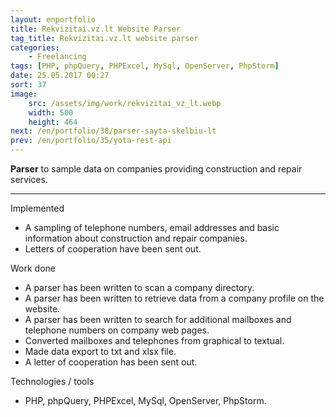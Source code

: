 ```yaml
---
layout: enportfolio
title: Rekvizitai.vz.lt Website Parser
tag_title: Rekvizitai.vz.lt website parser
categories:
    - Freelancing
tags: [PHP, phpQuery, PHPExcel, MySql, OpenServer, PhpStorm]
date: 25.05.2017 00:27
sort: 37
image: 
    src: /assets/img/work/rekvizitai_vz_lt.webp 
    width: 500
    height: 464
next: /en/portfolio/38/parser-sayta-skelbiu-lt
prev: /en/portfolio/35/yota-rest-api
---
```


**Parser** to sample data on companies providing construction and repair services.

---

Implemented

* A sampling of telephone numbers, email addresses and basic information about construction and repair companies.
* Letters of cooperation have been sent out.

Work done

* A parser has been written to scan a company directory.
* A parser has been written to retrieve data from a company profile on the website.
* A parser has been written to search for additional mailboxes and telephone numbers on company web pages.
* Converted mailboxes and telephones from graphical to textual.
* Made data export to txt and xlsx file.
* A letter of cooperation has been sent out.

Technologies / tools

* PHP, phpQuery, PHPExcel, MySql, OpenServer, PhpStorm.
